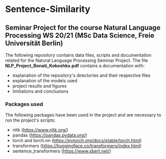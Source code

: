 # Sentence-Similarity
## Seminar Project for the course Natural Language Processing WS 20/21 (MSc Data Science, Freie Universität Berlin)

The following repository contains data files, scripts and documentation related for the Natural Language Processing Seminar Project. The file **NLP_Project_Bonati_Kokoshko.pdf** contains a documentation with:
- explanation of the repository's directories and their respective files 
- explanation of the models used
- project results and figures
- limitations and conclusions

### Packages used

The following packages have been used in the project and are necessary to run the project's scripts: 
- nltk (https://www.nltk.org/)
- pandas (https://pandas.pydata.org/)
- torch and torch.nn (https://pytorch.org/docs/stable/torch.html)
- transformers (https://huggingface.co/transformers/index.html)
- sentence_transformers (https://www.sbert.net/)
